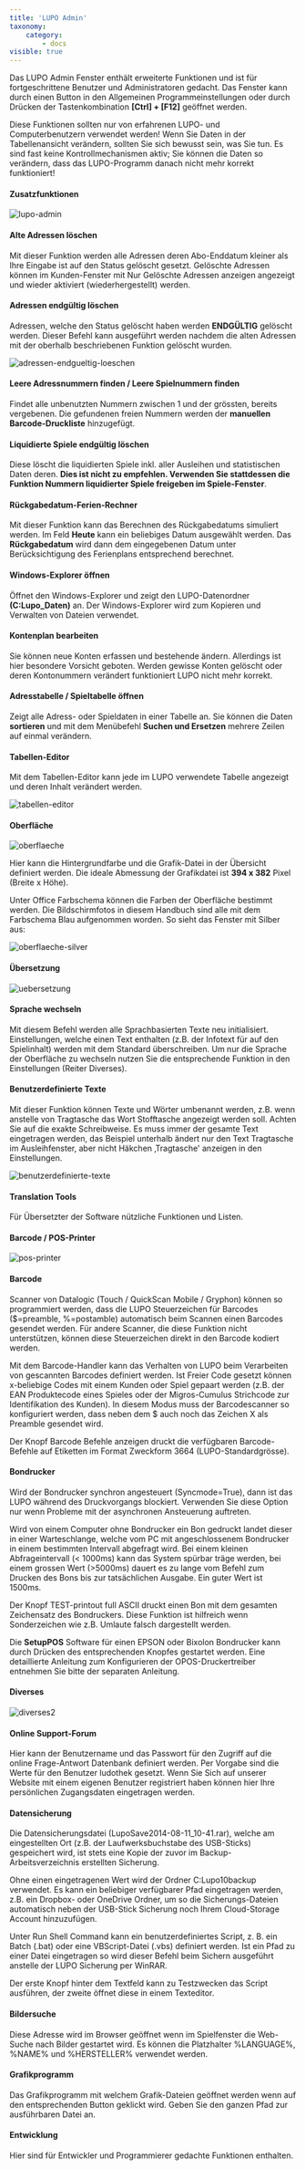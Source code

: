 ```yaml
---
title: 'LUPO Admin'
taxonomy:
    category:
        - docs
visible: true
---
```


Das LUPO Admin Fenster enthält erweiterte Funktionen und ist für fortgeschrittene Benutzer und Administratoren gedacht. Das Fenster kann durch einen Button in den Allgemeinen Programmeinstellungen oder durch Drücken der Tastenkombination **[Ctrl] + [F12]** geöffnet werden.

Diese Funktionen sollten nur von erfahrenen LUPO- und Computerbenutzern verwendet werden! Wenn Sie Daten in der Tabellenansicht verändern, sollten Sie sich bewusst sein, was Sie tun. Es sind fast keine Kontrollmechanismen aktiv; Sie können die Daten so verändern, dass das LUPO-Programm danach nicht mehr korrekt funktioniert!

#### Zusatzfunktionen

![lupo-admin](../../images/lupo-admin.png)

#### Alte Adressen löschen

Mit dieser Funktion werden alle Adressen deren Abo-Enddatum kleiner als Ihre Eingabe ist auf den Status gelöscht gesetzt. Gelöschte Adressen können im Kunden-Fenster mit <span class="btn">Nur Gelöschte Adressen anzeigen</span> angezeigt und wieder aktiviert (wiederhergestellt) werden.

#### Adressen endgültig löschen

Adressen, welche den Status gelöscht haben werden **ENDGÜLTIG** gelöscht werden. Dieser Befehl kann ausgeführt werden nachdem die alten Adressen mit der oberhalb beschriebenen Funktion gelöscht wurden.

![adressen-endgueltig-loeschen](../../images/adressen-endgueltig-loeschen.png)

#### Leere Adressnummern finden / Leere Spielnummern finden

Findet alle unbenutzten Nummern zwischen 1 und der grössten, bereits vergebenen. Die gefundenen freien Nummern werden der **manuellen Barcode-Druckliste** hinzugefügt.

#### Liquidierte Spiele endgültig löschen

Diese löscht die liquidierten Spiele inkl. aller Ausleihen und statistischen Daten deren. **Dies ist nicht zu empfehlen. Verwenden Sie stattdessen die Funktion Nummern liquidierter Spiele freigeben im Spiele-Fenster**.

#### Rückgabedatum-Ferien-Rechner
Mit dieser Funktion kann das Berechnen des Rückgabedatums simuliert werden. Im Feld **Heute** kann ein beliebiges Datum ausgewählt werden. Das **Rückgabedatum** wird dann dem eingegebenen Datum unter Berücksichtigung des Ferienplans entsprechend berechnet. 

#### Windows-Explorer öffnen

Öffnet den Windows-Explorer und zeigt den LUPO-Datenordner **(C:Lupo_Daten)** an. Der Windows-Explorer wird zum Kopieren und Verwalten von Dateien verwendet.

#### Kontenplan bearbeiten

Sie können neue Konten erfassen und bestehende ändern. Allerdings ist hier besondere Vorsicht geboten. Werden gewisse Konten gelöscht oder deren Kontonummern verändert funktioniert LUPO nicht mehr korrekt.

#### Adresstabelle / Spieltabelle öffnen

Zeigt alle Adress- oder Spieldaten in einer Tabelle an. Sie können die Daten **sortieren** und mit dem Menübefehl **Suchen und Ersetzen** mehrere Zeilen auf einmal verändern.

#### Tabellen-Editor

Mit dem Tabellen-Editor kann jede im LUPO verwendete Tabelle angezeigt und deren Inhalt verändert werden.

![tabellen-editor](../../images/tabellen-editor.png)

#### Oberfläche

![oberflaeche](../../images/oberflaeche.png)

Hier kann die Hintergrundfarbe und die Grafik-Datei in der Übersicht definiert werden. Die ideale Abmessung der Grafikdatei ist **394 x 382** Pixel (Breite x Höhe).

Unter Office Farbschema können die Farben der Oberfläche bestimmt werden. Die Bildschirmfotos in diesem Handbuch sind alle mit dem Farbschema Blau aufgenommen worden. So sieht das Fenster mit Silber aus:

![oberflaeche-silver](../../images/oberflaeche-silver.png)

#### Übersetzung

![uebersetzung](../../images/uebersetzung.png)

#### Sprache wechseln

Mit diesem Befehl werden alle Sprachbasierten Texte neu initialisiert. Einstellungen, welche einen Text enthalten (z.B. der Infotext für auf den Spielinhalt) werden mit dem Standard überschreiben. Um nur die Sprache der Oberfläche zu wechseln nutzen Sie die entsprechende Funktion in den Einstellungen (Reiter Diverses).

#### Benutzerdefinierte Texte

Mit dieser Funktion können Texte und Wörter umbenannt werden, z.B. wenn anstelle von Tragtasche das Wort Stofftasche angezeigt werden soll. Achten Sie auf die exakte Schreibweise. Es muss immer der gesamte Text eingetragen werden, das Beispiel unterhalb ändert nur den Text Tragtasche im Ausleihfenster, aber nicht Häkchen ‚Tragtasche' anzeigen in den Einstellungen.

![benutzerdefinierte-texte](../../images/benutzerdefinierte-texte.png)

#### Translation Tools

Für Übersetzter der Software nützliche Funktionen und Listen.

#### Barcode / POS-Printer

![pos-printer](../../images/pos-printer.png)

#### Barcode

Scanner von Datalogic (Touch / QuickScan Mobile / Gryphon) können so programmiert werden, dass die LUPO Steuerzeichen für Barcodes ($=preamble, %=postamble) automatisch beim Scannen einen Barcodes gesendet werden. Für andere Scanner, die diese Funktion nicht unterstützen, können diese Steuerzeichen direkt in den Barcode kodiert werden.

Mit dem Barcode-Handler kann das Verhalten von LUPO beim Verarbeiten von gescannten Barcodes definiert werden. Ist Freier Code gesetzt können x-beliebige Codes mit einem Kunden oder Spiel gepaart werden (z.B. der EAN Produktecode eines Spieles oder der Migros-Cumulus Strichcode zur Identifikation des Kunden). In diesem Modus muss der Barcodescanner so konfiguriert werden, dass neben dem $ auch noch das Zeichen X als Preamble gesendet wird.

Der Knopf <span class="btn">Barcode Befehle</span> anzeigen druckt die verfügbaren Barcode-Befehle auf Etiketten im Format Zweckform 3664 (LUPO-Standardgrösse).

#### Bondrucker

Wird der Bondrucker synchron angesteuert (Syncmode=True), dann ist das LUPO während des Druckvorgangs blockiert. Verwenden Sie diese Option nur wenn Probleme mit der asynchronen Ansteuerung auftreten.

Wird von einem Computer ohne Bondrucker ein Bon gedruckt landet dieser in einer Warteschlange, welche vom PC mit angeschlossenem Bondrucker in einem bestimmten Intervall abgefragt wird. Bei einem kleinen Abfrageintervall (< 1000ms) kann das System spürbar träge werden, bei einem grossen Wert (>5000ms) dauert es zu lange vom Befehl zum Drucken des Bons bis zur tatsächlichen Ausgabe. Ein guter Wert ist 1500ms.

Der Knopf <span class="btn">TEST-printout full ASCII</span> druckt einen Bon mit dem gesamten Zeichensatz des Bondruckers. Diese Funktion ist hilfreich wenn Sonderzeichen wie z.B. Umlaute falsch dargestellt werden.

Die **SetupPOS** Software für einen EPSON oder Bixolon Bondrucker kann durch Drücken des entsprechenden Knopfes gestartet werden. Eine detaillierte Anleitung zum Konfigurieren der OPOS-Druckertreiber entnehmen Sie bitte der separaten Anleitung.

#### Diverses

![diverses2](../../images/diverses2.png)

#### Online Support-Forum

Hier kann der Benutzername und das Passwort für den Zugriff auf die online Frage-Antwort Datenbank definiert werden. Per Vorgabe sind die Werte für den Benutzer ludothek gesetzt. Wenn Sie Sich auf unserer Website mit einem eigenen Benutzer registriert haben können hier Ihre persönlichen Zugangsdaten eingetragen werden.

#### Datensicherung

Die Datensicherungsdatei (LupoSave2014-08-11_10-41.rar), welche am eingestellten Ort (z.B. der Laufwerksbuchstabe des USB-Sticks) gespeichert wird, ist stets eine Kopie der zuvor im Backup-Arbeitsverzeichnis erstellten Sicherung.

Ohne einen eingetragenen Wert wird der Ordner C:Lupo10backup verwendet. Es kann ein beliebiger verfügbarer Pfad eingetragen werden, z.B. ein Dropbox- oder OneDrive Ordner, um so die Sicherungs-Dateien automatisch neben der USB-Stick Sicherung noch Ihrem Cloud-Storage Account hinzuzufügen.

Unter Run Shell Command kann ein benutzerdefiniertes Script, z. B. ein Batch (.bat) oder eine VBScript-Datei (.vbs) definiert werden. Ist ein Pfad zu einer Datei eingetragen so wird dieser Befehl beim Sichern ausgeführt anstelle der LUPO Sicherung per WinRAR.

Der erste Knopf hinter dem Textfeld kann zu Testzwecken das Script ausführen, der zweite öffnet diese in einem Texteditor.

#### Bildersuche

Diese Adresse wird im Browser geöffnet wenn im Spielfenster die Web-Suche nach Bilder gestartet wird. Es können die Platzhalter %LANGUAGE%, %NAME% und %HERSTELLER% verwendet werden.

#### Grafikprogramm

Das Grafikprogramm mit welchem Grafik-Dateien geöffnet werden wenn auf den entsprechenden Button geklickt wird. Geben Sie den ganzen Pfad zur ausführbaren Datei an.

#### Entwicklung

Hier sind für Entwickler und Programmierer gedachte Funktionen enthalten.
